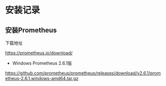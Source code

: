 # 安装记录

## 安装Prometheus

下载地址

https://prometheus.io/download/

- Windows Prometheus 2.6.1版

https://github.com/prometheus/prometheus/releases/download/v2.6.1/prometheus-2.6.1.windows-amd64.tar.gz